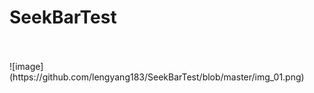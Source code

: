 # SeekBarTest
<br>
<br>
![image](https://github.com/lengyang183/SeekBarTest/blob/master/img_01.png)<br>

